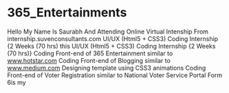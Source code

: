 # 365_Entertainments
Hello My Name Is Saurabh And Attending Online Virtual Intenship From internship.suvenconsultants.com UI/UX (Html5 + CSS3) Coding Internship {2 Weeks (70 hrs) this  UI/UX (Html5 + CSS3) Coding Internship {2 Weeks (70 hrs)}  Coding Front-end of 365 Entertainment similar to www.hotstar.com Coding Front-end of Blogging similar to www.medium.com Designing template using CSS3 animations Coding Front-end of Voter Registration similar to National Voter Service Portal Form 6is my 
